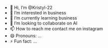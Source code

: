 - 👋 Hi, I’m @Kristyl-22
- 👀 I’m interested in business 
- 🌱 I’m currently learning business
- 💞️ I’m looking to collaborate on AI 
- 📫 How to reach me contact me on instagram 
- 😄 Pronouns: ...
- ⚡ Fun fact: ...

<!---
Kristyl-22/Kristyl-22 is a ✨ special ✨ repository because its `README.md` (this file) appears on your GitHub profile.
You can click the Preview link to take a look at your changes.
--->
